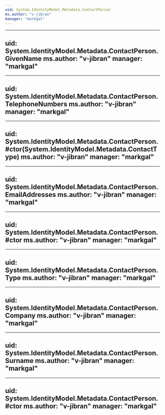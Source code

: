 ```yaml
---
uid: System.IdentityModel.Metadata.ContactPerson
ms.author: "v-jibran"
manager: "markgal"
---
```


---
uid: System.IdentityModel.Metadata.ContactPerson.GivenName
ms.author: "v-jibran"
manager: "markgal"
---

---
uid: System.IdentityModel.Metadata.ContactPerson.TelephoneNumbers
ms.author: "v-jibran"
manager: "markgal"
---

---
uid: System.IdentityModel.Metadata.ContactPerson.#ctor(System.IdentityModel.Metadata.ContactType)
ms.author: "v-jibran"
manager: "markgal"
---

---
uid: System.IdentityModel.Metadata.ContactPerson.EmailAddresses
ms.author: "v-jibran"
manager: "markgal"
---

---
uid: System.IdentityModel.Metadata.ContactPerson.#ctor
ms.author: "v-jibran"
manager: "markgal"
---

---
uid: System.IdentityModel.Metadata.ContactPerson.Type
ms.author: "v-jibran"
manager: "markgal"
---

---
uid: System.IdentityModel.Metadata.ContactPerson.Company
ms.author: "v-jibran"
manager: "markgal"
---

---
uid: System.IdentityModel.Metadata.ContactPerson.Surname
ms.author: "v-jibran"
manager: "markgal"
---

---
uid: System.IdentityModel.Metadata.ContactPerson.#ctor
ms.author: "v-jibran"
manager: "markgal"
---
